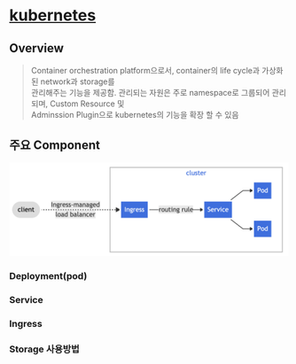 # [kubernetes](https://kubernetes.io/docs)

## Overview
> Container orchestration platform으로서, container의 life cycle과 가상화된 network과 storage를  
> 관리해주는 기능을 제공함.
> 관리되는 자원은 주로 namespace로 그룹되어 관리 되며, Custom Resource 및   
> Adminssion Plugin으로 kubernetes의 기능을 확장 할 수 있음


## 주요 Component
![](img/2021-04-18-22-09-56.png)

### Deployment(pod)

### Service

### Ingress

### Storage 사용방법
